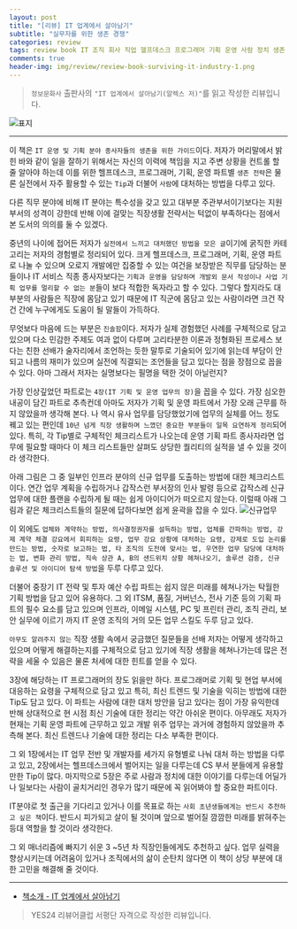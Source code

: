 ```yaml
---  
layout: post  
title: "[리뷰] IT 업계에서 살아남기"  
subtitle: "실무자를 위한 생존 경쟁"  
categories: review  
tags: review book IT 조직 회사 직업 헬프데스크 프로그래머 기획 운영 사람 정치 생존 전략    
comments: true  
header-img: img/review/review-book-surviving-it-industry-1.png
---  
```

  
> `정보문화사` 출판사의 `"IT 업계에서 살아남기(알렉스 저)"`를 읽고 작성한 리뷰입니다.  

![표지](https://theorydb.github.io/assets/img/review/review-book-surviving-it-industry-1.png)  

---

이 책은 `IT 운영 및 기획 분야 종사자들의 생존을 위한 가이드`이다. 저자가 머리말에서 밝힌 바와 같이 일을 잘하기 위해서는 자신의 이력에 책임을 지고 주변 상황을 컨트롤 할 줄 알아야 하는데 이를 위한 헬프데스크, 프로그래머, 기획, 운영 파트별 `생존 전략`은 물론 실전에서 자주 활용할 수 있는 `Tip`과 더불어 `사람`에 대처하는 방법을 다루고 있다. 

다른 직무 분야에 비해 IT 분야는 특수성을 갖고 있고 대부분 주관부서이기보다는 지원부서의 성격이 강한데 반해 이에 걸맞는 직장생활 전략서는 턱없이 부족하다는 점에서 본 도서의 의의를 둘 수 있겠다.

중년의 나이에 접어든 저자가 `실전에서 느끼고 대처했던 방법을 모은 글`이기에 굵직한 카테고리는 저자의 경험별로 정리되어 있다. 크게 헬프데스크, 프로그래머, 기획, 운영 파트로 나눌 수 있으며 오로지 개발에만 집중할 수 있는 여건을 보장받은 직무를 담당하는 분들이나 IT 서비스 직종 종사자보다는 `기획과 운영을 담당하며 개발외 문서 작성이나 사업 기획 업무를 멀리할 수 없는 분`들이 보다 적합한 독자라고 할 수 있다. 그렇다 할지라도 대부분의 사람들은 직장에 몸담고 있기 때문에 IT 직군에 몸담고 있는 사람이라면 크건 작건 간에 누구에게도 도움이 될 말들이 가득하다. 

무엇보다 마음에 드는 부분은 `진솔함`이다. 저자가 실제 경험했던 사례를 구체적으로 담고 있으며 다소 민감한 주제도 여과 없이 다루며 고리타분한 이론과 정형화된 프로세스 보다는 친한 선배가 술자리에서 조언하는 듯한 말투로 기술되어 있기에 읽는데 부담이 안되고 나름의 재미가 있으며 실전에 직결되는 조언들을 담고 있다는 점을 장점으로 꼽을 수 있다. 아마 그래서 저자는 실명보다는 필명을 택한 것이 아닐런지?

가장 인상깊었던 파트로는 `4장(IT 기획 및 운영 업무의 장)`을 꼽을 수 있다. 가장 심오한 내공이 담긴 파트로 추측컨데 아마도 저자가 기획 및 운영 파트에서 가장 오래 근무를 하지 않았을까 생각해 본다. 나 역시 유사 업무를 담당했었기에 업무의 실체를 어느 정도 꿰고 있는 편인데 `10년 넘게 직장 생활하며 느꼈던 중요한 부분들이 일목 요연하게 정리`되어 있다. 특히, 각 Tip별로 구체적인 체크리스트가 나오는데 운영 기획 파트 종사자라면 업무에 필요할 때마다 이 체크 리스트들만 살펴도 상당한 퀄리티의 실적을 낼 수 있을 것이라 생각한다. 

아래 그림은 그 중 일부인 인프라 분야의 신규 업무를 도출하는 방법에 대한 체크리스트이다. 연간 업무 계획을 수립하거나 갑작스런 부서장의 인사 발령 등으로 갑작스레 신규 업무에 대한 플랜을 수립하게 될 때는 쉽게 아이디어가 떠오르지 않는다. 이럴때 아래 그림과 같은 체크리스트들의 질문에 답하다보면 쉽게 윤곽을 잡을 수 있다. 
![신규업무](https://theorydb.github.io/assets/img/review/review-book-surviving-it-industry-2.png)  

이 외에도 `업체와 계약하는 방법, 의사결정권자를 설득하는 방법, 업체를 간파하는 방법, 강제 계약 체결 강요에서 회피하는 요령, 업무 강요 상황에 대처하는 요령, 강제로 도입 논리를 만드는 방법, 숫자로 보고하는 법, 타 조직의 도전에 맞서는 법, 우연한 업무 담당에 대처하는 법, 변화 관리 방법, 직속 상관 A, B의 샌드위치 상황 헤쳐나오기, 솔루션 검증, 신규 솔루션 및 아이디어 탐색 방법`을 두루 다루고 있다. 

더불어 중장기 IT 전략 및 투자 예산 수립 파트는 쉽지 않은 미래를 헤쳐나가는 탁월한 기획 방법을 담고 있어 유용하다. 그 외 ITSM, 품질, 거버넌스, 전사 기준 등의 기획 파트의 필수 요소를 담고 있으며 인프라, 이메일 시스템, PC 및 프린터 관리, 조직 관리, 보안 실무에 이르기 까지 IT 운영 조직의 거의 모든 업무 스킬도 두루 담고 있다. 

`아무도 알려주지 않는` 직장 생활 속에서 궁금했던 질문들을 선배 저자는 어떻게 생각하고 있으며 어떻게 해결하는지를 구체적으로 담고 있기에 직장 생활을 헤쳐나가는데 많은 전략을 세울 수 있음은 물론 처세에 대한 힌트를 얻을 수 있다.

3장에 해당하는 IT 프로그래머의 장도 읽을만 하다. 프로그래머로 기획 및 현업 부서에 대응하는 요령을 구체적으로 담고 있고 특히, 최신 트렌드 및 기술을 익히는 방법에 대한 Tip도 담고 있다. 이 파트는 사람에 대한 대처 방안을 담고 있다는 점이 가장 유익한데 반해 상대적으로 현 시점 최신 기술에 대한 정리는 약간 아쉬운 편이다. 아무래도 저자가 현재는 기획 운영 파트에 근무하고 있고 개발 위주 업무는 과거에 경험하지 않았을까 추측해 본다. 최신 트렌드나 기술에 대한 정리는 다소 부족한 편이다.

그 외 1장에서는 IT 업무 전반 및 개발자를 세가지 유형별로 나눠 대처 하는 방법을 다루고 있고, 2장에서는 헬프데스크에서 벌어지는 일을 다루는데 CS 부서 분들에게 유용할만한 Tip이 많다. 마지막으로 5장은 주로 사람과 정치에 대한 이야기를 다루는데 어딜가나 일보다는 사람이 골치거리인 경우가 많기 때문에 꼭 읽어봐야 할 중요한 파트이다.

IT분야로 첫 출근을 기다리고 있거나 이를 목표로 하는 `사회 초년생들에게는 반드시 추천하고 싶은 책`이다. 반드시 피가되고 살이 될 것이며 앞으로 벌어질 깜깜한 미래를 밝혀주는 등대 역할을 할 것이라 생각한다. 

그 외 매너리즘에 빠지기 쉬운 3 ~5년 차 직장인들에게도 추천하고 싶다. 업무 실력을 향상시키는데 어려움이 있거나 조직에서의 삶이 순탄치 않다면 이 책이 상당 부분에 대한 고민을 해결해 줄 것이다.

---

* [책소개 - IT 업계에서 살아남기](http://www.yes24.com/Product/Goods/99350583)

> YES24 리뷰어클럽 서평단 자격으로 작성한 리뷰입니다.